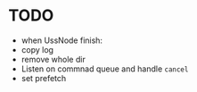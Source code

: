 TODO
====

* when UssNode finish:
 * copy log
 * remove whole dir
* Listen on commnad queue and handle `cancel`
* set prefetch
